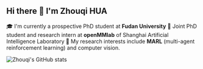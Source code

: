 ## Hi there 👋 I'm Zhouqi HUA

<!--
**HuaHenry/HuaHenry** is a ✨ _special_ ✨ repository because its `README.md` (this file) appears on your GitHub profile.

Here are some ideas to get you started:

- 🔭 I’m currently working on ...
- 🌱 I’m currently learning ...
- 👯 I’m looking to collaborate on ...
- 🤔 I’m looking for help with ...
- 💬 Ask me about ...
- 📫 How to reach me: ...
- 😄 Pronouns: ...
- ⚡ Fun fact: ...
-->

:mortar_board: I'm currently a prospective PhD student at **Fudan University**
:ledger: Joint PhD student and research intern at **openMMlab** of Shanghai Artificial Intelligence Laboratory
:microscope: My research interests include **MARL** (multi-agent reinforcement learning) and computer vision.

![Zhouqi's GitHub stats](https://github-readme-stats.vercel.app/api?username=HuaHenry&show_icons=true&theme=transparent)
